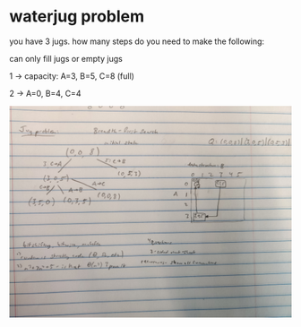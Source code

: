 # waterjug problem

you have 3 jugs. how many steps do you need to make the following:

can only fill jugs or empty jugs

1 ->
capacity:
A=3, B=5, C=8 (full)

2 ->
A=0, B=4, C=4

![waterjug](./waterjug.jpg "Water Jug")
